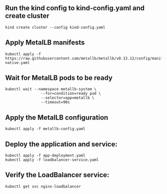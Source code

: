 ## Run the kind config to kind-config.yaml and create cluster
```
kind create cluster --config kind-config.yaml
```
## Apply MetalLB manifests
```
kubectl apply -f https://raw.githubusercontent.com/metallb/metallb/v0.13.12/config/manifests/metallb-native.yaml
```
## Wait for MetalLB pods to be ready
```
kubectl wait --namespace metallb-system \
                --for=condition=ready pod \
                --selector=app=metallb \
                --timeout=90s
```
## Apply the MetalLB configuration
```
kubectl apply -f metallb-config.yaml
```

## Deploy the application and service:

```
kubectl apply -f app-deployment.yaml
kubectl apply -f loadbalancer-service.yaml
```

## Verify the LoadBalancer service:

```
kubectl get svc nginx-loadbalancer
```
